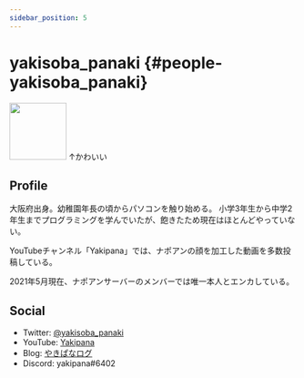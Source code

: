 ```yaml
---
sidebar_position: 5
---
```


# yakisoba_panaki {#people-yakisoba_panaki}
<img src="https://imgur.com/Cjh0T3n.png" width="100px" height="auto" />
↑かわいい

## Profile

大阪府出身。幼稚園年長の頃からパソコンを触り始める。
小学3年生から中学2年生までプログラミングを学んでいたが、飽きたため現在はほとんどやっていない。

YouTubeチャンネル「Yakipana」では、ナポアンの顔を加工した動画を多数投稿している。

2021年5月現在、ナポアンサーバーのメンバーでは唯一本人とエンカしている。

## Social

* Twitter: [@yakisoba_panaki](https://twitter.com/yakisoba_panaki "Twitterアカウント")
* YouTube: [Yakipana](https://www.youtube.com/channel/UCZfPB4oUXwjDujdyB3oMBMA "YouTubeチャンネル")
* Blog: [やきぱなログ](https://yakipana.blogspot.com/ "ブログ")
* Discord: yakipana#6402
